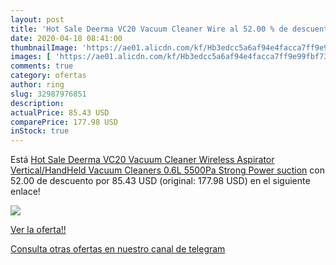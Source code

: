 ```yaml
---
layout: post
title: 'Hot Sale Deerma VC20 Vacuum Cleaner Wire al 52.00 % de descuento'
date: 2020-04-18 08:41:00
thumbnailImage: 'https://ae01.alicdn.com/kf/Hb3edcc5a6af94e4facca7ff9e99fbf73W/Hot-Sale-Deerma-VC20-Vacuum-Cleaner-Wireless-Aspirator-Vertical-HandHeld-Vacuum-Cleaners-0-6L-5500Pa-Strong.jpg_350x350._SL200_.jpg'
images: [ 'https://ae01.alicdn.com/kf/Hb3edcc5a6af94e4facca7ff9e99fbf73W/Hot-Sale-Deerma-VC20-Vacuum-Cleaner-Wireless-Aspirator-Vertical-HandHeld-Vacuum-Cleaners-0-6L-5500Pa-Strong.jpg_350x350._SL200_.jpg' ]
comments: true
category: ofertas
author: ring
slug: 32987976851
description:
actualPrice: 85.43 USD
comparePrice: 177.98 USD
inStock: true
---
```


Está [Hot Sale Deerma VC20 Vacuum Cleaner Wireless Aspirator Vertical/HandHeld Vacuum Cleaners 0.6L 5500Pa Strong Power suction](https://www.amazon.com/dp/32987976851/?tag=redken08-20) con 52.00 de descuento por 85.43 USD (original: 177.98 USD) en el siguiente enlace!

[![](https://ae01.alicdn.com/kf/Hb3edcc5a6af94e4facca7ff9e99fbf73W/Hot-Sale-Deerma-VC20-Vacuum-Cleaner-Wireless-Aspirator-Vertical-HandHeld-Vacuum-Cleaners-0-6L-5500Pa-Strong.jpg_350x350._SL200_.jpg)](https://www.amazon.com/dp/32987976851/?tag=redken08-20)

[Ver la oferta!!](https://www.amazon.com/dp/32987976851/?tag=redken08-20)

[Consulta otras ofertas en nuestro canal de telegram](https://t.me/s/ofertas25)
